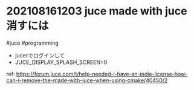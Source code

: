# 202108161203 juce made with juce消すには
#juce #programming

- jucerでログインして
- JUCE_DISPLAY_SPLASH_SCREEN=0

ref: https://forum.juce.com/t/help-needed-i-have-an-indie-license-how-can-i-remove-the-made-with-juce-when-using-cmake/40450/2